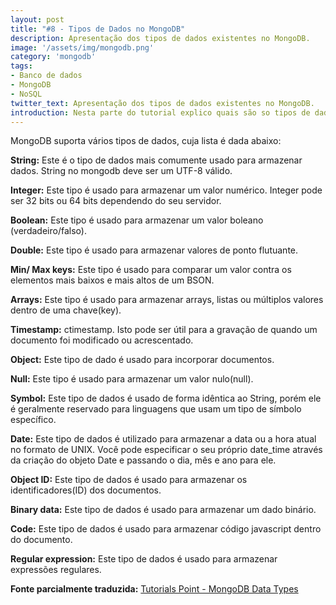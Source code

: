 ```yaml
---
layout: post
title: "#8 - Tipos de Dados no MongoDB"
description: Apresentação dos tipos de dados existentes no MongoDB.
image: '/assets/img/mongodb.png'
category: 'mongodb'
tags:
- Banco de dados
- MongoDB
- NoSQL
twitter_text: Apresentação dos tipos de dados existentes no MongoDB.
introduction: Nesta parte do tutorial explico quais são so tipos de dados suportados no MongoDB.
---
```

MongoDB suporta vários tipos de dados, cuja lista é dada abaixo:

**String:** Este é o tipo de dados mais comumente usado para armazenar dados. String no mongodb deve ser um UTF-8 válido.

**Integer:** Este tipo é usado para armazenar um valor numérico. Integer pode ser 32 bits ou 64 bits dependendo do seu servidor.

**Boolean:** Este tipo é usado para armazenar um valor boleano (verdadeiro/falso).

**Double:** Este tipo é usado para armazenar valores de ponto flutuante.

**Min/ Max keys:** Este tipo é usado para comparar um valor contra os elementos mais baixos e mais altos de um BSON.

**Arrays:** Este tipo é usado para armazenar arrays, listas ou múltiplos valores dentro de uma chave(key).

**Timestamp:** ctimestamp. Isto pode ser útil para a gravação de quando um documento foi modificado ou acrescentado.

**Object:** Este tipo de dado é usado para incorporar documentos.

**Null:** Este tipo é usado para armazenar um valor nulo(null).

**Symbol:** Este tipo de dados é usado de forma idêntica ao String, porém ele é geralmente reservado para linguagens que usam um tipo de símbolo específico.

**Date:** Este tipo de dados é utilizado para armazenar a data ou a hora atual no formato de UNIX. Você pode especificar o seu próprio date_time através da criação do objeto Date e passando o dia, mês e ano para ele.

**Object ID:** Este tipo de dados é usado para armazenar os identificadores(ID) dos documentos.

**Binary data:** Este tipo de dados é usado para armazenar um dado binário.

**Code:** Este tipo de dados é usado para armazenar código javascript dentro do documento.

**Regular expression:** Este tipo de dados é usado para armazenar expressões regulares.


**Fonte parcialmente traduzida:** [Tutorials Point - MongoDB Data Types](http://www.tutorialspoint.com/mongodb/mongodb_datatype.htm)
